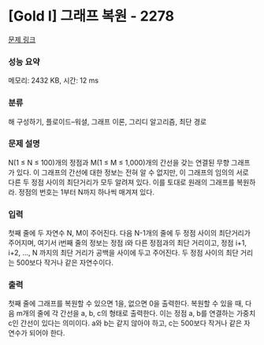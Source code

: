 # [Gold I] 그래프 복원 - 2278 

[문제 링크](https://www.acmicpc.net/problem/2278) 

### 성능 요약

메모리: 2432 KB, 시간: 12 ms

### 분류

해 구성하기, 플로이드–워셜, 그래프 이론, 그리디 알고리즘, 최단 경로

### 문제 설명

<p>N(1 ≤ N ≤ 100)개의 정점과 M(1 ≤ M ≤ 1,000)개의 간선을 갖는 연결된 무향 그래프가 있다. 이 그래프의 간선에 대한 정보는 전혀 알 수 없지만, 이 그래프의 임의의 서로 다른 두 정점 사이의 최단거리가 모두 알려져 있다. 이를 토대로 원래의 그래프를 복원하라. 정점의 번호는 1부터 N까지 하나씩 매겨져 있다.</p>

### 입력 

 <p>첫째 줄에 두 자연수 N, M이 주어진다. 다음 N-1개의 줄에 두 정점 사이의 최단거리가 주어지며, 여기서 i번째 줄의 정보는 정점 i와 다른 정점과의 최단 거리이고, 정점 i+1, i+2, ..., N 까지의 최단 거리가 공백을 사이에 두고 주어진다. 두 정점 사이의 최단 거리는 500보다 작거나 같은 자연수이다.</p>

### 출력 

 <p>첫째 줄에 그래프를 복원할 수 있으면 1을, 없으면 0을 출력한다. 복원할 수 있을 때, 다음 m개의 줄에 각 간선을 a, b, c의 형태로 출력한다. 이는 정점 a, b를 연결하는 가중치 c인 간선이 있다는 의미이다. a와 b는 같지 않아야 하고, c는 500보다 작거나 같은 자연수가 되어야 한다.</p>

